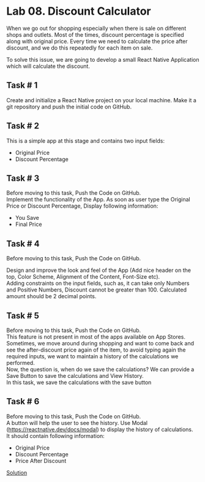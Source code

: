# Lab 08. Discount Calculator

When we go out for shopping especially when there is sale on different shops and outlets. Most of the times, discount percentage is specified along with original price. Every time we need to calculate the price after discount, and we do this repeatedly for each item on sale.  

To solve this issue, we are going to develop a small React Native Application which will calculate the discount.  

## Task # 1  

Create and initialize a React Native project on your local machine. Make it a git repository and push the initial code on GitHub.  

## Task # 2  

This is a simple app at this stage and contains two input fields:  
 * Original Price  
 * Discount Percentage  

## Task # 3

Before moving to this task, Push the Code on GitHub.  
Implement the functionality of the App. As soon as user type the Original Price or Discount Percentage, Display following information:  
 * You Save
 * Final Price  
 
## Task # 4

Before moving to this task, Push the Code on GitHub.  

Design and improve the look and feel of the App (Add nice header on the top, Color Scheme, Alignment of the Content, Font-Size etc).   
Adding constraints on the input fields, such as, it can take only Numbers and Positive Numbers, Discount cannot be greater than 100. Calculated amount should be 2 decimal points.  

## Task # 5
Before moving to this task, Push the Code on GitHub.  
This feature is not present in most of the apps available on App Stores. Sometimes, we move around during shopping and want to come back and see the after-discount price again of the item, to avoid typing again the required inputs, we want to maintain a history of the calculations we performed.  
Now, the question is, when do we save the calculations? We can provide a Save Button to save the calculations and View History.  
In this task, we save the calculations with the save button  

## Task # 6
Before moving to this task, Push the Code on GitHub.  
A button will help the user to see the history. Use Modal (https://reactnative.dev/docs/modal) to display the history of calculations.  
It should contain following information:  
 * Original Price
 * Discount Percentage
 * Price After Discount
 
 [Solution](https://snack.expo.io/@waleedbutt98/sp18-bcs-170-lab08-discountcal)
